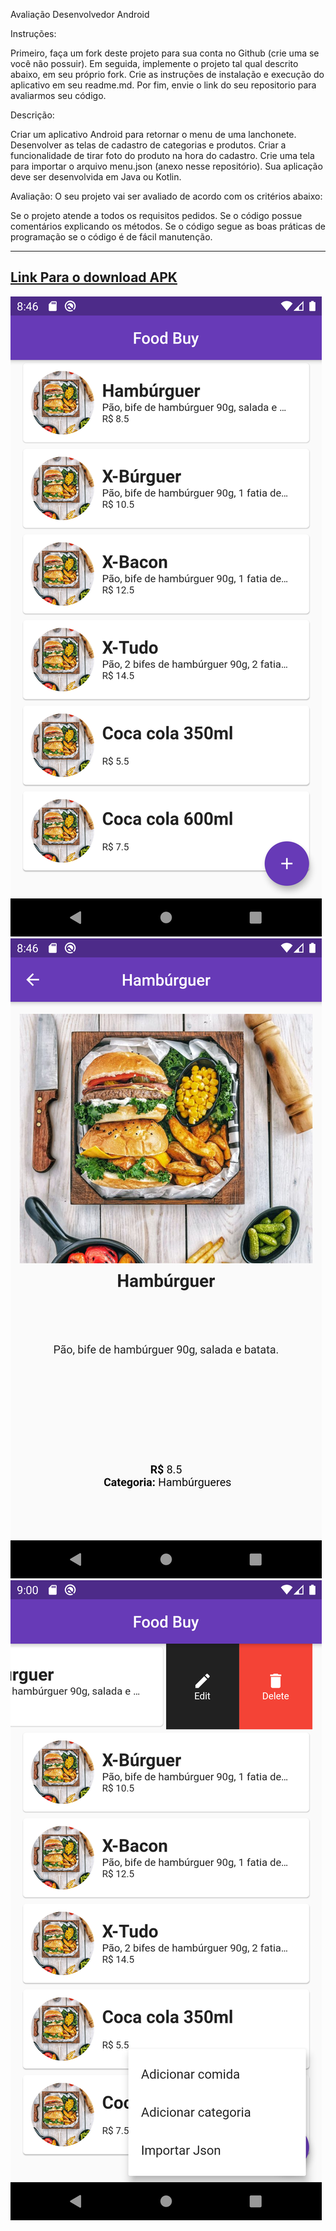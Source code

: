 Avaliação Desenvolvedor Android

Instruções:

Primeiro, faça um fork deste projeto para sua conta no Github (crie uma se você não possuir).
Em seguida, implemente o projeto tal qual descrito abaixo, em seu próprio fork.
Crie as instruções de instalação e execução do aplicativo em seu readme.md.
Por fim, envie o link do seu repositorio para avaliarmos seu código.

Descrição:

Criar um aplicativo Android para retornar o menu de uma lanchonete.
Desenvolver as telas de cadastro de categorias e produtos.
Criar a funcionalidade de tirar foto do produto na hora do cadastro.
Crie uma tela para importar o arquivo menu.json (anexo nesse repositório).
Sua aplicação deve ser desenvolvida em Java ou Kotlin.

Avaliação: O seu projeto vai ser avaliado de acordo com os critérios abaixo:

Se o projeto atende a todos os requisitos pedidos.
Se o código possue comentários explicando os métodos.
Se o código segue as boas práticas de programação
se o código é de fácil manutenção.

-------------------
[Link Para o download APK](https://drive.google.com/file/d/1ieqDckR8Fe-5sk_iI_BIezGTU3Vsv3Q0/view?usp=sharing)
-------------------

![Tela inicial](https://github.com/Lucas-Chaves/AvaliacaoAndroid/blob/master/gitImage/1.png?raw=true)
![Exibindo Comida](https://github.com/Lucas-Chaves/AvaliacaoAndroid/blob/master/gitImage/2.png?raw=true)
![Todas Opçoes](https://github.com/Lucas-Chaves/AvaliacaoAndroid/blob/master/gitImage/4.png?raw=true)
